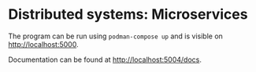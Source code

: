 # Distributed systems: Microservices

The program can be run using `podman-compose up` and is visible on [http://localhost:5000](http://localhost:5000).

Documentation can be found at [http://localhost:5004/docs](http://localhost:5004/docs).